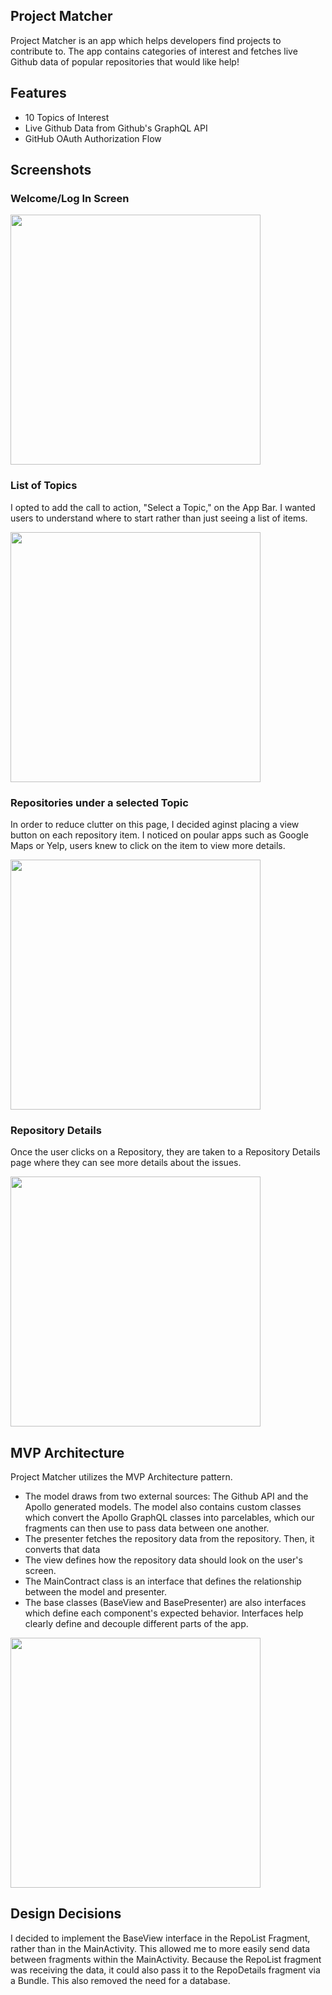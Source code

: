 
<!-- <p align="center">
<img src="https://user-images.githubusercontent.com/41392379/159155933-73a896e8-757d-4a32-95ff-600626b18b57.png" width=80%>
 </p> -->


## Project Matcher

Project Matcher is an app which helps developers find projects to contribute to.
The app contains categories of interest and fetches live Github data of popular repositories
that would like help!



## Features

- 10 Topics of Interest
- Live Github Data from Github's GraphQL API
- GitHub OAuth Authorization Flow



## Screenshots

### Welcome/Log In Screen  
 <p>
<img src="https://user-images.githubusercontent.com/41392379/159156071-54aa1635-100e-4be6-a867-1556564c3169.jpg" height="400">
 </p>


### List of Topics  
I opted to add the call to action, "Select a Topic," on the App Bar. I wanted users to understand where to start rather than just seeing a list of items.
 <p>
<img src="https://user-images.githubusercontent.com/41392379/159156196-984cb865-6b54-41e1-8fb2-afb5ac06ea80.jpg" height="400">
 </p>



### Repositories under a selected Topic
In order to reduce clutter on this page, I decided aginst placing a view button on each repository item. I noticed on poular apps such as Google Maps or Yelp,
users knew to click on the item to view more details.


 <p>
<img src="https://user-images.githubusercontent.com/41392379/159156277-fd183d82-5540-4c4a-bc41-d066ffc360e0.jpg" height="400">
 </p>


### Repository Details 
Once the user clicks on a Repository, they are taken to a Repository Details page where they can see more details about the issues.

 <p>
<img src="https://user-images.githubusercontent.com/41392379/159156323-8168b9f7-925b-4212-9769-3f02832a835d.jpg" height="400">
 </p>




## MVP Architecture

Project Matcher utilizes the MVP Architecture pattern.
- The model draws from two external sources: The Github API and the Apollo generated models. The model also contains custom classes which convert the Apollo GraphQL classes into parcelables, which our fragments can then use to pass data between one another.
- The presenter fetches the repository data from the repository. Then, it converts that data 
- The view defines how the repository data should look on the user's screen.
- The MainContract class is an interface that defines the relationship between the model and presenter.
- The base classes (BaseView and BasePresenter) are also interfaces which define each component's expected behavior. Interfaces help clearly define and decouple different parts of the app.



 <p>
<img src="https://user-images.githubusercontent.com/41392379/159156765-5e903cec-4743-4884-ae09-17b8a7396dee.png" height="400">
 </p>


## Design Decisions

I decided to implement the BaseView interface in the RepoList Fragment, rather than in the MainActivity. This allowed me to more easily send data between fragments within the MainActivity. Because the RepoList fragment was receiving the data, it could also pass it to the RepoDetails fragment via a Bundle. This also removed the need for a database.

